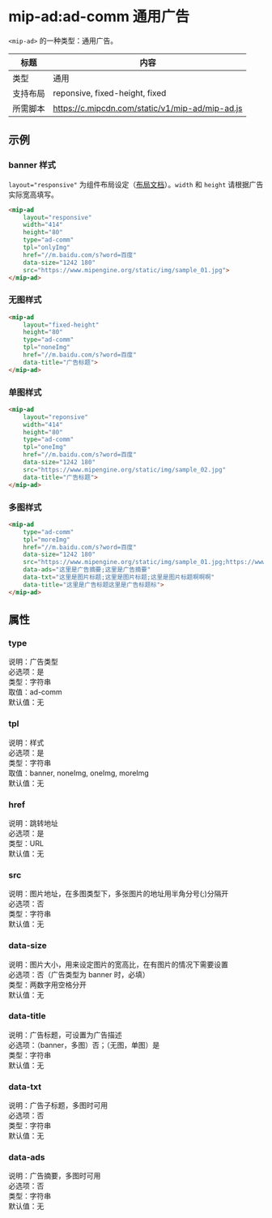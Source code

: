 # mip-ad:ad-comm 通用广告

`<mip-ad>` 的一种类型：通用广告。

标题|内容
----|----
类型|通用
支持布局|reponsive, fixed-height, fixed
所需脚本|https://c.mipcdn.com/static/v1/mip-ad/mip-ad.js

## 示例

### banner 样式

`layout="responsive"` 为组件布局设定（[布局文档](/doc/3-widget/11-widget-layout.html)）。`width` 和 `height` 请根据广告实际宽高填写。
```html
<mip-ad
    layout="responsive"
    width="414"
    height="80" 
    type="ad-comm"
    tpl="onlyImg" 
    href="//m.baidu.com/s?word=百度" 
    data-size="1242 180" 
    src="https://www.mipengine.org/static/img/sample_01.jpg">
</mip-ad>
```

### 无图样式

```html
<mip-ad
    layout="fixed-height"
    height="80" 
    type="ad-comm"
    tpl="noneImg" 
    href="//m.baidu.com/s?word=百度" 
    data-title="广告标题">
</mip-ad>
```

### 单图样式

```html
<mip-ad
    layout="reponsive"
    width="414"
    height="80" 
    type="ad-comm"
    tpl="oneImg" 
    href="//m.baidu.com/s?word=百度" 
    data-size="1242 180" 
    src="https://www.mipengine.org/static/img/sample_02.jpg" 
    data-title="广告标题">
</mip-ad>
```

### 多图样式

```html
<mip-ad 
    type="ad-comm"
    tpl="moreImg" 
    href="//m.baidu.com/s?word=百度" 
    data-size="1242 180" 
    src="https://www.mipengine.org/static/img/sample_01.jpg;https://www.mipengine.org/static/img/sample_02.jpg;https://www.mipengine.org/static/img/sample_03.jpg" 
    data-ads="这里是广告摘要;这里是广告摘要" 
    data-txt="这里是图片标题;这里是图片标题;这里是图片标题啊啊啊"
    data-title="这里是广告标题这里是广告标题标">
</mip-ad>
```

## 属性

### type

说明：广告类型  
必选项：是  
类型：字符串  
取值：ad-comm  
默认值：无

### tpl

说明：样式  
必选项：是  
类型：字符串  
取值：banner, noneImg, oneImg, moreImg  
默认值：无

### href

说明：跳转地址  
必选项：是  
类型：URL  
默认值：无

### src

说明：图片地址，在多图类型下，多张图片的地址用半角分号(;)分隔开  
必选项：否  
类型：字符串  
默认值：无

### data-size

说明：图片大小，用来设定图片的宽高比，在有图片的情况下需要设置  
必选项：否（广告类型为 banner 时，必填）  
类型：两数字用空格分开  
默认值：无

### data-title

说明：广告标题，可设置为广告描述  
必选项：（banner，多图）否；（无图，单图）是  
类型：字符串  
默认值：无

### data-txt

说明：广告子标题，多图时可用  
必选项：否  
类型：字符串  
默认值：无

### data-ads

说明：广告摘要，多图时可用  
必选项：否  
类型：字符串  
默认值：无

